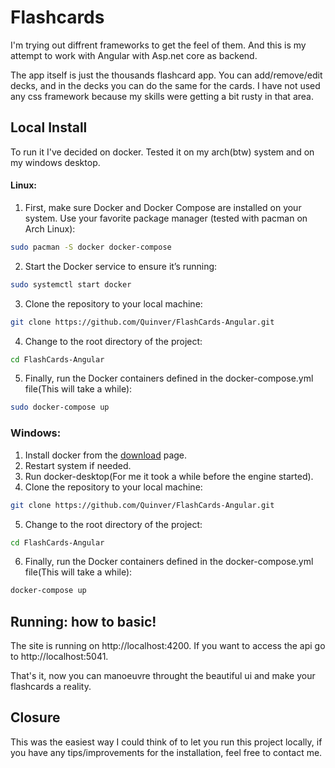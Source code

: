# Flashcards
I'm trying out diffrent frameworks to get the feel of them. And this is my attempt to work with Angular with Asp.net core as backend.

The app itself is just the thousands flashcard app. You can add/remove/edit decks, and in the decks you can do the same for the cards. I have not used any css framework because my skills were getting a bit rusty in that area.

## Local Install
To run it I've decided on docker.
Tested it on my arch(btw) system and on my windows desktop.

#### Linux:

1. First, make sure Docker and Docker Compose are installed on your system. Use your favorite package manager (tested with pacman on Arch Linux):
```bash
sudo pacman -S docker docker-compose
```
2. Start the Docker service to ensure it’s running:
```bash
sudo systemctl start docker
```
3. Clone the repository to your local machine:
```bash
git clone https://github.com/Quinver/FlashCards-Angular.git
```
4. Change to the root directory of the project:
```bash
cd FlashCards-Angular
```
5. Finally, run the Docker containers defined in the docker-compose.yml file(This will take a while):
```bash
sudo docker-compose up
```
### Windows:
1. Install docker from the [download](https://docs.docker.com/desktop/setup/install/windows-install/) page.
2. Restart system if needed.
3. Run docker-desktop(For me it took a while before the engine started).
4. Clone the repository to your local machine:
```bash
git clone https://github.com/Quinver/FlashCards-Angular.git
```
5. Change to the root directory of the project:
```bash
cd FlashCards-Angular
```
6. Finally, run the Docker containers defined in the docker-compose.yml file(This will take a while):
```bash
docker-compose up
```
## Running: how to basic!
The site is running on http://localhost:4200.
If you want to access the api go to http://localhost:5041.

That's it, now you can manoeuvre throught the beautiful ui and make your flashcards a reality.

## Closure
This was the easiest way I could think of to let you run this project locally, if you have any tips/improvements for the installation, feel free to contact me.
